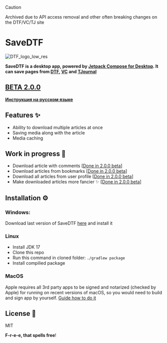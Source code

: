 
> [!CAUTION]
> Archived due to API access removal and other often breaking changes on the DTF/VC/TJ site

# SaveDTF

![DTF_logo_low_res](https://user-images.githubusercontent.com/47672780/164269052-5ad8858d-c8cb-4152-951e-873316b7562c.png)

**SaveDTF is a desktop app, powered
by [Jetpack Compose for Desktop](https://www.jetbrains.com/ru-ru/lp/compose-mpp/ "Jetpack Compose for Desktop"). It can
save pages from [DTF](https://dtf.ru "DTF"), [VC](https://vc.ru "VC") and [TJournal](https://tjournal.ru "TJournal")**

## [BETA 2.0.0](https://github.com/DareFox/SaveDTF-Compose/releases)

**[Инструкция на русском языке](https://github.com/DareFox/SaveDTF-Compose/blob/main/README_RU.md)**

## Features ✨

- Ability to download multiple articles at once
- Saving media along with the article
- Media caching

## Work in progress 🚧

- Download article with comments [[Done in 2.0.0 beta](https://github.com/DareFox/SaveDTF-Compose/releases)]
- Download articles from bookmarks [[Done in 2.0.0 beta](https://github.com/DareFox/SaveDTF-Compose/releases)]
- Download all articles from user profile [[Done in 2.0.0 beta](https://github.com/DareFox/SaveDTF-Compose/releases)]
- Make downloaded articles more fancier ✨ [[Done in 2.0.0 beta](https://github.com/DareFox/SaveDTF-Compose/releases)]

## Installation ⚙️

### Windows:

Download last version of SaveDTF [here](https://github.com/DareFox/SaveDTF-compose/releases/latest "here") and install
it

### Linux

- Install JDK 17
- Clone this repo
- Run this command in cloned folder: ```./gradlew package```
- Install compilied package

### MacOS

Apple requires all 3rd party apps to be signed and notarized (checked by Apple) for running on recent versions of macOS,
so you would need to build and sign app by
yourself. [Guide how to do it](https://github.com/JetBrains/compose-jb/blob/master/tutorials/Signing_and_notarization_on_macOS/README.md "Guide how to do it")

## License 📃

MIT

**F-r-e-e, that spells free**!

